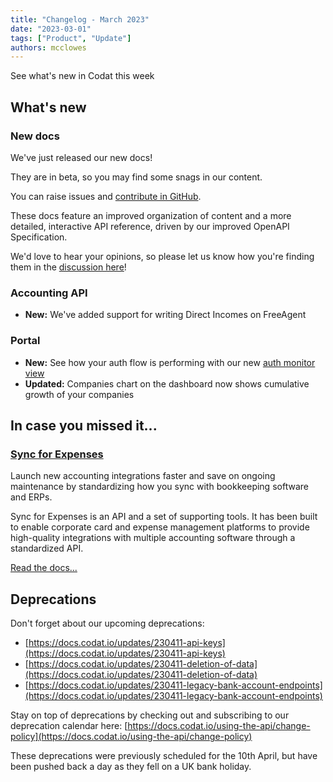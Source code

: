 ```yaml
---
title: "Changelog - March 2023"
date: "2023-03-01"
tags: ["Product", "Update"]
authors: mcclowes
---
```


See what's new in Codat this week

<!--truncate-->

## What's new

### New docs

We've just released our new docs!

They are in beta, so you may find some snags in our content.

You can raise issues and [contribute in GitHub](https://github.com/codatio/codat-docs).

These docs feature an improved organization of content and a more detailed, interactive API reference, driven by our improved OpenAPI Specification.

We'd love to hear your opinions, so please let us know how you're finding them in the [discussion here](https://github.com/codatio/codat-docs/discussions/131)!

### Accounting API

- **New:** We've added support for writing Direct Incomes on FreeAgent

### Portal

- **New:** See how your auth flow is performing with our new [auth monitor view](https://app.codat.io/monitor/auth-flow-overview)
- **Updated:** Companies chart on the dashboard now shows cumulative growth of your companies

## In case you missed it...

### [Sync for Expenses](https://codat2.stoplight.io/docs/sync-for-expenses-v2/fjx7t6em0l1ux-overview)

Launch new accounting integrations faster and save on ongoing maintenance by standardizing how you sync with bookkeeping software and ERPs.

Sync for Expenses is an API and a set of supporting tools. It has been built to enable corporate card and expense management platforms to provide high-quality integrations with multiple accounting software through a standardized API.

[Read the docs...](https://codat2.stoplight.io/docs/sync-for-expenses-v2/fjx7t6em0l1ux-overview)

## Deprecations

Don't forget about our upcoming deprecations:

- [https://docs.codat.io/updates/230411-api-keys](https://docs.codat.io/updates/230411-api-keys)
- [https://docs.codat.io/updates/230411-deletion-of-data](https://docs.codat.io/updates/230411-deletion-of-data)
- [https://docs.codat.io/updates/230411-legacy-bank-account-endpoints](https://docs.codat.io/updates/230411-legacy-bank-account-endpoints)

Stay on top of deprecations by checking out and subscribing to our deprecation calendar here: [https://docs.codat.io/using-the-api/change-policy](https://docs.codat.io/using-the-api/change-policy)

These deprecations were previously scheduled for the 10th April, but have been pushed back a day as they fell on a UK bank holiday.
